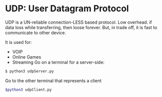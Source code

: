 # UDP: User Datagram Protocol

UDP is a UN-reliable connection-LESS based protocol. 
Low overhead. if data loss while transferring, then loose forever. 
But, in trade off, it is fast to communicate to other device.

It is used for: 

  - VOIP 
  - Online Games
  - Streaming
Go on a terminal for a server-side:
```sh
$ python3 udpServer.py
```
Go to the other terminal that represents a client 
```sh
$python3 udpClient.py
```